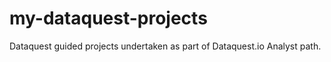 # my-dataquest-projects

Dataquest guided projects undertaken as part of Dataquest.io Analyst path.
